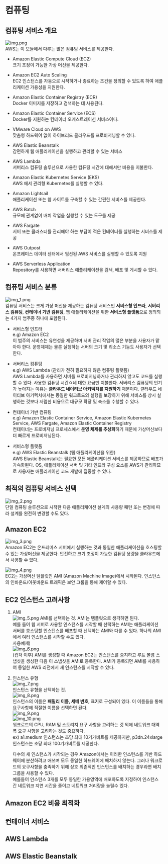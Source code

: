 # 컴퓨팅
## 컴퓨팅 서비스 개요
![img.png](img.png)  
AWS는 이 모듈에서 다루는 많은 컴퓨팅 서비스를 제공한다.  
* Amazon Elastic Compute Cloud (EC2)  
크기 조정이 가능한 가상 머신을 제공한다.  
  
* Amazon EC2 Auto Scaling  
EC2 인스턴스를 자동으로 시작하거나 종료하는 조건을 정의할 수 있도록 하여 애플리케이션 가용성을 지원한다.

* Amazon Elastic Container Registry (ECR)  
Docker 이미지를 저장하고 검색하는 데 사용된다.  
  
* Amazon Elastic Container Service (ECS)  
Docker를 지원하는 컨테이너 오케스트레이션 서비스이다.  
  
* VMware Cloud on AWS  
맞춤형 하드웨어 없이 하이브리드 클라우드를 프로비저닝할 수 있다.  
  
* AWS Elastic Beanstalk  
감편하게 웹 애플리케이션을 실행하고 관리할 수 있는 서비스
  
* AWS Lambda  
서버리스 컴퓨팅 솔루션으로 사용한 컴퓨팅 시간에 대해서만 비용을 지불한다.
  
* Amazon Elastic Kubernetes Service (EKS)  
AWS 에서 관리형 Kubernetes를 실행할 수 있다.
  
* Amazon Lightsail  
애플리케이션 또는 웹 사이트를 구축할 수 있는 간편한 서비스를 제공한다.

* AWS Batch  
규모에 관계없이 배치 작업을 실행할 수 있는 도구를 제공
  
* AWS Fargate  
서버 또는 클러스터를 관리해야 하는 부담이 적은 컨테이너를 실행하는 서비스를 제공  
  
* AWS Outpost  
온프레미스 데이터 센터에서 엄선된 AWS 서비스를 실행할 수 있도록 지원
  
* AWS Serverless Application  
Repository를 사용하면 서버리스 애플리케이션을 검색, 배포 및 게시할 수 있다.  
  
## 컴퓨팅 서비스 분류
![img_1.png](img_1.png)  
컴퓨팅 서비스는 크게 가상 머신을 제공하는 컴퓨팅 서비스인 **서비스형 인프라**, **서버리스 컴퓨팅**, **컨테이너 기반 컴퓨팅**, 웹 애플리케이션을 위한 **서비스형 플랫폼**으로 정의되는 4가지 범주중 하나에 포함된다.
* 서비스형 인프라  
e.g) Amazon EC2  
  이 범주의 서비스는 유연성을 제공하며 서버 관리 작업의 많은 부분을 사용자가 맡아야 한다.
  운영체제는 물론 실행하는 서버의 크기 및 리소스 기능도 사용자가 선택한다.  
  
  
* 서버리스 컴퓨팅  
e.g) AWS Lambda (관리가 전혀 필요하지 않은 컴퓨팅 플랫폼)  
  AWS Lambda를 사용하면 서버를 프로비저닝하거나 관리하지 않고도 코드를 실행할 수 있다.
  사용한 컴퓨팅 시간ㅇ네 대한 요금만 지불한다. 서버리스 컴퓨팅의 인기가 높아지는 이유는 **클라우드 네이티브 아키텍처를 지원하기** 때문이다.
  클라우드 네이티브 아키텍처에서는 동일한 워크로드의 실행을 보장하기 위해 서비스를 상시 실행하는 것보다 저렴한 비용으로 대규모 확장 및 축소를 수행할 수 있다.  
  
* 컨테이너 기반 컴퓨팅  
e.g) Amazon Elastic Container Service, Amazon Elastic Kubernetes Service, AWS Fargate, Amazon Elastic Container Registry  
  컨테이너는 프로비저닝 프로세스에서 **운영 체제를 추상화**하기 때문에 가상머신보다 더 빠르게 프로비저닝된다.  
  
* 서비스형 플랫폼  
e.g) AWS Elastic Beanstalk (웹 애플리케이션을 위한)  
  AWS Elastic Beanstalk는 필요한 모든 애플리케이션 서비스를 제공하므로 배포가 가속화된다. 
  OS, 애플리케이션 서버 및 기타 인프라 구성 요소를 AWS가 관리하므로 사용자는 애플리케이션 코드 개발에 집중할 수 있다.  
  
## 최적의 컴퓨팅 서비스 선택
![img_2.png](img_2.png)  
단일 컴퓨팅 솔루션으로 시작한 다음 애플리케이션 설계의 사용량 패턴 또는 변경에 따라 설계를 완전히 변경할 수도 있다.

## Amazon EC2
![img_3.png](img_3.png)  
Amazon EC2는 온프레미스 서버에서 실행하는 것과 동일한 애플리케이션을 호스팅할 수 있는 가상머신을 제공한다.
안전하고 크기 조정이 가능한 컴퓨팅 용량을 클라우드에서 사용할 수 있다.  

![img_4.png](img_4.png)  
EC2는 가상머신 템플릿인 AMI (Amazon Machine Image)에서 시작된다. 인스턴스의 인바운드/아웃바운드 트래픽은
보안 그룹을 통해 제어할 수 있다.  

## EC2 인스턴스 고려사항
1. AMI  
   ![img_5.png](img_5.png)
   AMI를 선택하는 것. AMI는 템플릿으로 생각하면 된다.  
   예를 들어 웹 서버로 사용할 인스턴스를 시작할 때 선택하는 AMI는 애플리케이션 서버를 호스팅할 인스턴스를 배포할 때 선택하는 AMI와 다를 수 있다.
   하나의 AMI에서 여러 인스턴스를 시작할 수도 있다.  
   사용예제)  
   ![img_6.png](img_6.png)  
   (캡처 이후) AMI를 생성할 때 Amazon EC2는 인스턴스를 중지하고 루트 볼륨 스냅샷을 생성한 다음 이 스냅샷을 AMI로 등록한다.
   AMI가 등록되면 AMI를 사용하여 동일한 AWS 리전에서 새 인스턴스를 시작할 수 있다.
   
2. 인스턴스 유형  
   ![img_7.png](img_7.png)  
   인스턴스 유형을 선택하는 것.  
   ![img_8.png](img_8.png)  
   인스턴스의 이름은 **패밀리 이름, 세베 번호, 크기**로 구성되어 있다. 이 이름들을 통해 요구사항에 적절한 이름을 선택하면 된다.  
   ![img_9.png](img_9.png)  
   ![img_10.png](img_10.png)  
   워크로드의 CPU, RAM 및 스토리지 요구 사항을 고려하는 것 외에 네트워크 대역폭 요구 사항을 고려하는 것도 중요하다.  
   ex) a1.medium 인스턴스는 초당 최대 10기가비트를 제공하지만, p3dn.24xlarge 인스턴스는 초당 최대 100기가비트를 제공한다.  
   
   다수의 새 인스턴스가 시작되는 경우 Amazon에서는 이러한 인스턴스를 기반 하드웨어에 분산하려고 애쓰며 모두 동일한 하드웨어에 배치하지 않는다.
   그러나 워크로드의 요구사항을 충족하기 위해 상호 의존적인 인스턴스를 배치하는 경우라면 배치 그룹을 사용할 수 있다.  
   예를들어 인스턴스 3개를 모두 동일한 가용영역에 배포하도록 지정하여 인스턴스 간 네트워크 지연 시간을 줄이고 네트워크 처리량을 늘릴수 있다.
   


## Amazon EC2 비용 최적화
## 컨테이너 서비스
## AWS Lambda
## AWS Elastic Beanstalk
